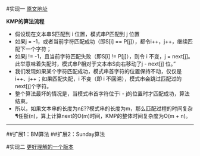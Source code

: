 #实现一
[原文地址](http://blog.csdn.net/v_july_v/article/details/7041827)

**KMP的算法流程**
- 假设现在文本串S匹配到 i 位置，模式串P匹配到 j 位置
- 如果j = -1，或者当前字符匹配成功（即S[i] == P[j]），都令i++，j++，继续匹配下一个字符；
- 如果j != -1，且当前字符匹配失败（即S[i] != P[j]），则令 i 不变，j = next[j]。此举意味着失配时，模式串P相对于文本串S向右移动了j - next[j] 位。”
- 我们发现如果某个字符匹配成功，模式串首字符的位置保持不动，仅仅是i++、j++；如果匹配失配，i 不变（即 i 不回溯），模式串会跳过匹配过的next[j]个字符。
- 整个算法最坏的情况是，当模式串首字符位于i - j的位置时才匹配成功，算法结束。
- 所以，如果文本串的长度为n£??模式串的长度为m，那么匹配过程的时间复杂¶任狾(n)，算上计算next的O(m)时间，KMP的整体时间复杂度为O(m + n)。

---
##扩展1：BM算法
##扩展2：Sunday算法


#实现二
[更好理解的一个版本](http://cache.baiducontent.com/c?m=9f65cb4a8c8507ed4fece763105392230e54f73260878e482a958448e435061e5a37f4bb51734e59949361251cae495cecf53c78200357eddd97d65e98e6d27e20d17876671df65663a30ed8ca5155c437e350&p=8377845bc58a12a05abd9b7e0e15cc&newp=836a840c85cc43ff57ed977d4e568e231610db2151d1d301298ffe0cc4241a1a1a3aecbf26211b04d0c3776c05a94a5ceefb3075370834f1f689df08d2ecce7e&user=baidu&fm=sc&query=kmp%CB%E3%B7%A8&qid=9fe88a1800062161&p1=2)
